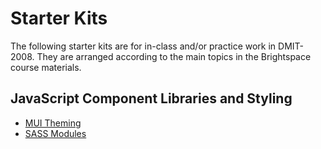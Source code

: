 # Starter Kits

The following starter kits are for in-class and/or practice work in DMIT-2008. They are arranged according to the main topics in the Brightspace course materials.

## JavaScript Component Libraries and Styling

- [MUI Theming](./nextjs-mui-theming-START/README.md)
- [SASS Modules](./nextjs-sass-modules-START/README.md)
